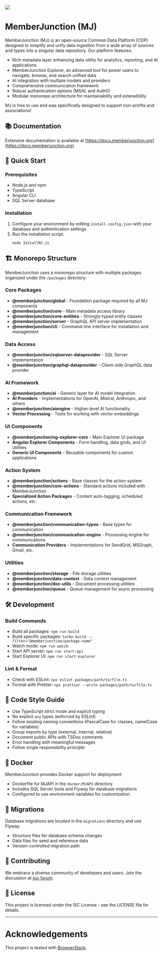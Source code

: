 ![](https://memberjunction.com/wp-content/uploads/2022/05/Member-Junction-WEB.jpg)

# MemberJunction (MJ)

MemberJunction (MJ) is an open-source Common Data Platform (CDP) designed to simplify and unify data ingestion from a wide array of sources and types into a singular data repository. Our platform features:

- Rich metadata layer enhancing data utility for analytics, reporting, and AI applications
- MemberJunction Explorer, an advanced tool for power users to navigate, browse, and search unified data
- AI integration with multiple models and providers
- Comprehensive communication framework
- Robust authentication options (MSAL and Auth0)
- Modular monorepo architecture for maintainability and extensibility

MJ is free to use and was specifically designed to support non-profits and associations!

## 📚 Documentation

Extensive documentation is available at [https://docs.memberjunction.org](https://docs.memberjunction.org)

## 🚀 Quick Start

### Prerequisites

- Node.js and npm
- TypeScript
- Angular CLI
- SQL Server database

### Installation

1. Configure your environment by editing `install.config.json` with your database and authentication settings
2. Run the installation script:
   ```
   node InstallMJ.js
   ```

## 🏗️ Monorepo Structure

MemberJunction uses a monorepo structure with multiple packages organized under the `/packages` directory:

### Core Packages

- **@memberjunction/global** - Foundation package required by all MJ components
- **@memberjunction/core** - Main metadata access library
- **@memberjunction/core-entities** - Strongly-typed entity classes
- **@memberjunction/server** - GraphQL API server implementation
- **@memberjunction/cli** - Command-line interface for installation and management

### Data Access

- **@memberjunction/sqlserver-dataprovider** - SQL Server implementation
- **@memberjunction/graphql-dataprovider** - Client-side GraphQL data provider

### AI Framework

- **@memberjunction/ai** - Generic layer for AI model integration
- **AI Providers** - Implementations for OpenAI, Mistral, Anthropic, and others
- **@memberjunction/aiengine** - Higher-level AI functionality
- **Vector Processing** - Tools for working with vector embeddings

### UI Components

- **@memberjunction/ng-explorer-core** - Main Explorer UI package
- **Angular Explorer Components** - Form handling, data grids, and UI utilities
- **Generic UI Components** - Reusable components for custom applications

### Action System

- **@memberjunction/actions** - Base classes for the action system
- **@memberjunction/core-actions** - Standard actions included with MemberJunction
- **Specialized Action Packages** - Content auto-tagging, scheduled actions, etc.

### Communication Framework

- **@memberjunction/communication-types** - Base types for communication
- **@memberjunction/communication-engine** - Processing engine for communications
- **Communication Providers** - Implementations for SendGrid, MSGraph, Gmail, etc.

### Utilities

- **@memberjunction/storage** - File storage utilities
- **@memberjunction/data-context** - Data context management
- **@memberjunction/doc-utils** - Document processing utilities
- **@memberjunction/queue** - Queue management for async processing

## 🛠️ Development

### Build Commands

- Build all packages: `npm run build`
- Build specific packages: `turbo build --filter="@memberjunction/package-name"`
- Watch mode: `npm run watch`
- Start API server: `npm run start:api`
- Start Explorer UI: `npm run start:explorer`

### Lint & Format

- Check with ESLint: `npx eslint packages/path/to/file.ts`
- Format with Prettier: `npx prettier --write packages/path/to/file.ts`

## 🧪 Code Style Guide

- Use TypeScript strict mode and explicit typing
- No explicit `any` types (enforced by ESLint)
- Follow existing naming conventions (PascalCase for classes, camelCase for variables)
- Group imports by type (external, internal, relative)
- Document public APIs with TSDoc comments
- Error handling with meaningful messages
- Follow single responsibility principle

## 🐳 Docker

MemberJunction provides Docker support for deployment:

- Dockerfile for MJAPI in the `docker/MJAPI` directory
- Includes SQL Server tools and Flyway for database migrations
- Configured to use environment variables for customization

## 🔄 Migrations

Database migrations are located in the `migrations` directory and use Flyway:

- Structure files for database schema changes
- Data files for seed and reference data
- Version-controlled migration path

## 🤝 Contributing

We embrace a diverse community of developers and users. Join the discussion at [our forum](https://docs.memberjunction.org/discuss).

## 📄 License

This project is licensed under the ISC License - see the LICENSE file for details.

------------------------------------------------------------------------------------------------------------

# Acknowledgements

This project is tested with [BrowserStack](https://www.browserstack.com/).
